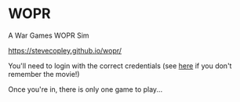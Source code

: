 # WOPR

A War Games WOPR Sim

https://stevecopley.github.io/wopr/

You'll need to login with the correct credentials (see [here](https://www.youtube.com/watch?v=uCWKZWieMSY) if you don't remember the movie!)

Once you're in, there is only one game to play...

